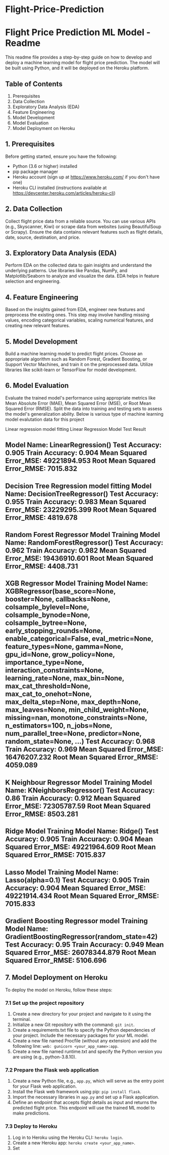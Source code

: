 # Flight-Price-Prediction
# Flight Price Prediction ML Model - Readme

This readme file provides a step-by-step guide on how to develop and deploy a machine learning model for flight price prediction. The model will be built using Python, and it will be deployed on the Heroku platform.

## Table of Contents
1. Prerequisites
2. Data Collection
3. Exploratory Data Analysis (EDA)
4. Feature Engineering
5. Model Development
6. Model Evaluation
7. Model Deployment on Heroku

## 1. Prerequisites
Before getting started, ensure you have the following:

- Python (3.6 or higher) installed
- pip package manager
- Heroku account (sign up at https://www.heroku.com/ if you don't have one)
- Heroku CLI installed (instructions available at https://devcenter.heroku.com/articles/heroku-cli)

## 2. Data Collection
Collect flight price data from a reliable source. You can use various APIs (e.g., Skyscanner, Kiwi) or scrape data from websites (using BeautifulSoup or Scrapy). Ensure the data contains relevant features such as flight details, date, source, destination, and price.

## 3. Exploratory Data Analysis (EDA)
Perform EDA on the collected data to gain insights and understand the underlying patterns. Use libraries like Pandas, NumPy, and Matplotlib/Seaborn to analyze and visualize the data. EDA helps in feature selection and engineering.

## 4. Feature Engineering
Based on the insights gained from EDA, engineer new features and preprocess the existing ones. This step may involve handling missing values, encoding categorical variables, scaling numerical features, and creating new relevant features.

## 5. Model Development
Build a machine learning model to predict flight prices. Choose an appropriate algorithm such as Random Forest, Gradient Boosting, or Support Vector Machines, and train it on the preprocessed data. Utilize libraries like scikit-learn or TensorFlow for model development.

## 6. Model Evaluation
Evaluate the trained model's performance using appropriate metrics like Mean Absolute Error (MAE), Mean Squared Error (MSE), or Root Mean Squared Error (RMSE). Split the data into training and testing sets to assess the model's generalization ability.
Below is various type of machine learning model evalutation data for this project

Linear regression model fitting
Linear Regression Model Test Result

Model Name:  LinearRegression()
Test Accuracy:  0.905
Train Accuracy:  0.904
Mean Squared Error_MSE:  49221894.953
Root Mean Squared Error_RMSE:  7015.832
------------------------------------------------------------------------
Decision Tree Regression model fitting
Model Name:  DecisionTreeRegressor()
Test Accuracy:  0.955
Train Accuracy:  0.983
Mean Squared Error_MSE:  23229295.399
Root Mean Squared Error_RMSE:  4819.678
------------------------------------------------------------------------
Random Forest Regressor Model Training
Model Name:  RandomForestRegressor()
Test Accuracy:  0.962
Train Accuracy:  0.982
Mean Squared Error_MSE:  19436910.601
Root Mean Squared Error_RMSE:  4408.731
------------------------------------------------------------------------
XGB Regressor Model Training
Model Name:  XGBRegressor(base_score=None, booster=None, callbacks=None,
             colsample_bylevel=None, colsample_bynode=None,
             colsample_bytree=None, early_stopping_rounds=None,
             enable_categorical=False, eval_metric=None, feature_types=None,
             gamma=None, gpu_id=None, grow_policy=None, importance_type=None,
             interaction_constraints=None, learning_rate=None, max_bin=None,
             max_cat_threshold=None, max_cat_to_onehot=None,
             max_delta_step=None, max_depth=None, max_leaves=None,
             min_child_weight=None, missing=nan, monotone_constraints=None,
             n_estimators=100, n_jobs=None, num_parallel_tree=None,
             predictor=None, random_state=None, ...)
Test Accuracy:  0.968
Train Accuracy:  0.969
Mean Squared Error_MSE:  16476207.232
Root Mean Squared Error_RMSE:  4059.089
------------------------------------------------------------------------
K Neighbour Regressor Model Training
Model Name:  KNeighborsRegressor()
Test Accuracy:  0.86
Train Accuracy:  0.912
Mean Squared Error_MSE:  72305787.59
Root Mean Squared Error_RMSE:  8503.281
------------------------------------------------------------------------
Ridge Model Training
Model Name:  Ridge()
Test Accuracy:  0.905
Train Accuracy:  0.904
Mean Squared Error_MSE:  49221964.609
Root Mean Squared Error_RMSE:  7015.837
------------------------------------------------------------------------
Lasso Model Training
Model Name:  Lasso(alpha=0.1)
Test Accuracy:  0.905
Train Accuracy:  0.904
Mean Squared Error_MSE:  49221914.434
Root Mean Squared Error_RMSE:  7015.833
------------------------------------------------------------------------
Gradient Boosting Regressor model Training
Model Name:  GradientBoostingRegressor(random_state=42)
Test Accuracy:  0.95
Train Accuracy:  0.949
Mean Squared Error_MSE:  26078344.879
Root Mean Squared Error_RMSE:  5106.696
------------------------------------------------------------------------


## 7. Model Deployment on Heroku
To deploy the model on Heroku, follow these steps:

### 7.1 Set up the project repository
1. Create a new directory for your project and navigate to it using the terminal.
2. Initialize a new Git repository with the command: `git init`.
3. Create a requirements.txt file to specify the Python dependencies of your project. Include the necessary packages for your ML model.
4. Create a new file named Procfile (without any extension) and add the following line: `web: gunicorn <your_app_name>:app`.
5. Create a new file named runtime.txt and specify the Python version you are using (e.g., python-3.8.10).

### 7.2 Prepare the Flask web application
1. Create a new Python file, e.g., `app.py`, which will serve as the entry point for your Flask web application.
2. Install the Flask web framework using pip: `pip install flask`.
3. Import the necessary libraries in `app.py` and set up a Flask application.
4. Define an endpoint that accepts flight details as input and returns the predicted flight price. This endpoint will use the trained ML model to make predictions.

### 7.3 Deploy to Heroku
1. Log in to Heroku using the Heroku CLI: `heroku login`.
2. Create a new Heroku app: `heroku create <your_app_name>`.
3. Set
